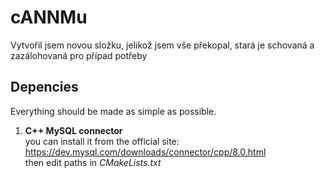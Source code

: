 # cANNMu
Vytvořil jsem novou složku, jelikož jsem vše překopal, stará je schovaná a zazálohovaná pro případ potřeby

## Depencies
Everything should be made as simple as possible.
1. **C++ MySQL connector** <br />
you can install it from the official site: https://dev.mysql.com/downloads/connector/cpp/8.0.html <br />
then edit paths in *CMakeLists.txt* <br />
